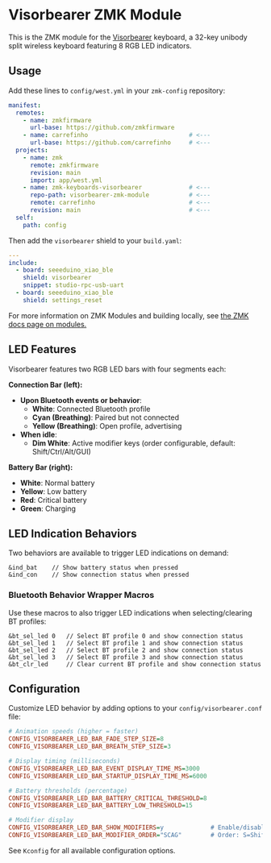 # Visorbearer ZMK Module

This is the ZMK module for the [Visorbearer](https://github.com/carrefinho/visorbearer) keyboard, a 32-key unibody split wireless keyboard featuring 8 RGB LED indicators.

## Usage

Add these lines to `config/west.yml` in your `zmk-config` repository:

```yaml
manifest:
  remotes:
    - name: zmkfirmware
      url-base: https://github.com/zmkfirmware
    - name: carrefinho                            # <---
      url-base: https://github.com/carrefinho     # <---
  projects:
    - name: zmk
      remote: zmkfirmware
      revision: main
      import: app/west.yml
    - name: zmk-keyboards-visorbearer             # <---
      repo-path: visorbearer-zmk-module           # <---
      remote: carrefinho                          # <---
      revision: main                              # <---
  self:
    path: config
```

Then add the `visorbearer` shield to your `build.yaml`:

```yaml
---
include:
  - board: seeeduino_xiao_ble
    shield: visorbearer
    snippet: studio-rpc-usb-uart
  - board: seeeduino_xiao_ble
    shield: settings_reset
```

For more information on ZMK Modules and building locally, see [the ZMK docs page on modules.](https://zmk.dev/docs/features/modules)

## LED Features

Visorbearer features two RGB LED bars with four segments each:

**Connection Bar (left):**
- **Upon Bluetooth events or behavior**:
  - **White**: Connected Bluetooth profile
  - **Cyan (Breathing)**: Paired but not connected
  - **Yellow (Breathing)**: Open profile, advertising
- **When idle**:
  - **Dim White**: Active modifier keys (order configurable, default: Shift/Ctrl/Alt/GUI)

**Battery Bar (right):**
- **White**: Normal battery
- **Yellow**: Low battery
- **Red**: Critical battery
- **Green**: Charging

## LED Indication Behaviors

Two behaviors are available to trigger LED indications on demand:

```dts
&ind_bat    // Show battery status when pressed
&ind_con    // Show connection status when pressed
```

### Bluetooth Behavior Wrapper Macros

Use these macros to also trigger LED indications when selecting/clearing BT profiles:

```dts
&bt_sel_led 0   // Select BT profile 0 and show connection status
&bt_sel_led 1   // Select BT profile 1 and show connection status
&bt_sel_led 2   // Select BT profile 2 and show connection status
&bt_sel_led 3   // Select BT profile 3 and show connection status
&bt_clr_led     // Clear current BT profile and show connection status
```

## Configuration

Customize LED behavior by adding options to your `config/visorbearer.conf` file:

```ini
# Animation speeds (higher = faster)
CONFIG_VISORBEARER_LED_BAR_FADE_STEP_SIZE=8
CONFIG_VISORBEARER_LED_BAR_BREATH_STEP_SIZE=3

# Display timing (milliseconds)
CONFIG_VISORBEARER_LED_BAR_EVENT_DISPLAY_TIME_MS=3000
CONFIG_VISORBEARER_LED_BAR_STARTUP_DISPLAY_TIME_MS=6000

# Battery thresholds (percentage)
CONFIG_VISORBEARER_LED_BAR_BATTERY_CRITICAL_THRESHOLD=8
CONFIG_VISORBEARER_LED_BAR_BATTERY_LOW_THRESHOLD=15

# Modifier display
CONFIG_VISORBEARER_LED_BAR_SHOW_MODIFIERS=y             # Enable/disable modifier display
CONFIG_VISORBEARER_LED_BAR_MODIFIER_ORDER="SCAG"        # Order: S=Shift, C=Ctrl, A=Alt, G=GUI
```

See `Kconfig` for all available configuration options.
